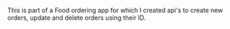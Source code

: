 This is part of a Food ordering app for which I created api's to create new orders, update and delete orders using their ID.
